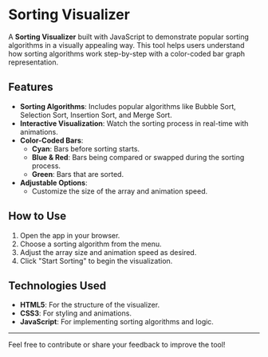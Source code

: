 # Sorting Visualizer

A **Sorting Visualizer** built with JavaScript to demonstrate popular sorting algorithms in a visually appealing way. This tool helps users understand how sorting algorithms work step-by-step with a color-coded bar graph representation.

## Features

- **Sorting Algorithms**: Includes popular algorithms like Bubble Sort, Selection Sort, Insertion Sort, and Merge Sort.
- **Interactive Visualization**: Watch the sorting process in real-time with animations.
- **Color-Coded Bars**:
  - **Cyan**: Bars before sorting starts.
  - **Blue & Red**: Bars being compared or swapped during the sorting process.
  - **Green**: Bars that are sorted.
- **Adjustable Options**:
  - Customize the size of the array and animation speed.

## How to Use

1. Open the app in your browser.
2. Choose a sorting algorithm from the menu.
3. Adjust the array size and animation speed as desired.
4. Click "Start Sorting" to begin the visualization.

## Technologies Used

- **HTML5**: For the structure of the visualizer.
- **CSS3**: For styling and animations.
- **JavaScript**: For implementing sorting algorithms and logic.


---

Feel free to contribute or share your feedback to improve the tool!